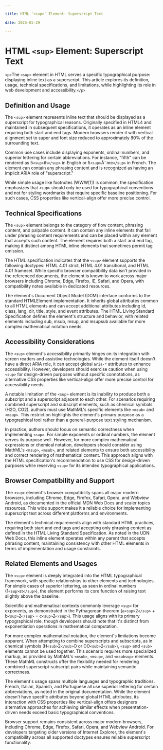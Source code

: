 ```yaml
---

title: HTML `<sup>` Element: Superscript Text

date: 2025-05-29

---
```



# HTML `<sup>` Element: Superscript Text

`<p>`The `<sup>` element in HTML serves a specific typographical purpose: displaying inline text as a superscript. This article explores its definition, usage, technical specifications, and limitations, while highlighting its role in web development and accessibility.`</p>`


## Definition and Usage

The `<sup>` element represents inline text that should be displayed as a superscript for typographical reasons. Originally specified in HTML4 and maintained in subsequent specifications, it operates as an inline element requiring both start and end tags. Modern browsers render it with vertical alignment set to super and font size reduced to approximately 80% of the surrounding text.

Common use cases include displaying exponents, ordinal numbers, and superior lettering for certain abbreviations. For instance, "fifth" can be rendered as 5`<sup>`th`</sup>` in English or 5`<sup>`Ã¨me`</sup>` in French. The element can contain any phrasing content and is recognized as having an implicit ARIA role of "superscript."

While simple usage like footnotes (WWW[1]) is common, the specification emphasizes that `<sup>` should only be used for typographical conventions and not for styling wordmarks that require specific baseline positioning. For such cases, CSS properties like vertical-align offer more precise control.


## Technical Specifications

The `<sup>` element belongs to the category of flow content, phrasing content, and palpable content. It can contain any inline elements that fall under phrasing content requirements and can be placed within any element that accepts such content. The element requires both a start and end tag, making it distinct among HTML inline elements that sometimes permit tag omission.

The HTML specification indicates that the `<sup>` element supports the following doctypes: HTML 4.01 strict, HTML 4.01 transitional, and HTML 4.01 frameset. While specific browser compatibility data isn't provided in the referenced documents, the element is known to work across major browsers including Chrome, Edge, Firefox, IE, Safari, and Opera, with compatibility notes available in dedicated resources.

The element's Document Object Model (DOM) interface conforms to the standard HTMLElement implementation. It inherits global attributes common to all HTML elements and can accept additional attributes including id, class, lang, dir, title, style, and event attributes. The HTML Living Standard Specification defines the element's structure and behavior, with related elements including sub, msub, msup, and msupsub available for more complex mathematical notation needs.


## Accessibility Considerations

The `<sup>` element's accessibility primarily hinges on its integration with screen readers and assistive technologies. While the element itself doesn't have a direct ARIA role, it can accept global `aria-*` attributes to enhance accessibility. However, developers should exercise caution when using `<sup>` for design-driven purposes without specific connotations, as alternative CSS properties like vertical-align offer more precise control for accessibility needs.

A notable limitation of the `<sup>` element is its inability to produce both a subscript and a superscript adjacent to each other. For scenarios requiring combined superscript and subscript elements, such as chemical symbols (H2O, CO2), authors must use MathML's specific elements like `<msub>` and `<msup>`. This restriction highlights the element's primary purpose as a typographical tool rather than a general-purpose text styling mechanism.

In practice, authors should focus on semantic correctness when implementing `<sup>`. For simple exponents or ordinal numbers, the element serves its purpose well. However, for more complex mathematical expressions or chemical notation, developers should consider using MathML's `<msup>`, `<msub>`, and related elements to ensure both accessibility and correct rendering of mathematical content. This approach aligns with the HTML specification's recommendation to use CSS for design-driven purposes while reserving `<sup>` for its intended typographical applications.


## Browser Compatibility and Support

The `<sup>` element's browser compatibility spans all major modern browsers, including Chrome, Edge, Firefox, Safari, Opera, and Webview Android, as documented in the official MDN Web Docs and scaler topics resources. This wide support makes it a reliable choice for implementing superscript text across different platforms and environments.

The element's technical requirements align with standard HTML practices, requiring both start and end tags and accepting only phrasing content as defined in the HTML Living Standard Specification. As noted in the UDN Web Docs, this inline element operates within any parent that accepts phrasing content, maintaining consistency with other HTML elements in terms of implementation and usage constraints.


## Related Elements and Usages

The `<sup>` element is deeply integrated into the HTML typographical framework, with specific relationships to other elements and technologies. For simple cases of superior lettering, as seen in ordinal numbers (1`<sup>`st`</sup>`), the element performs its core function of raising text slightly above the baseline.

Scientific and mathematical contexts commonly leverage `<sup>` for exponents, as demonstrated in the Pythagorean theorem (a`<sup>`2`</sup>` + b`<sup>`2`</sup>` = c`<sup>`2`</sup>`). This usage aligns with its primary typographical role, though developers should note that it's distinct from exponentiation operations in mathematical computation.

For more complex mathematical notation, the element's limitations become apparent. When attempting to combine superscripts and subscripts, as in chemical symbols (H`<sub>`2`</sub>`O or CO`<sub>`2`</sub>`), `<sup>` and `<sub>` elements cannot be used together. This scenario requires more specialized markup, as provided by MathML's `<msub>`, `<msup>`, and `<msubsup>` elements. These MathML constructs offer the flexibility needed for rendering combined superscript-subscript pairs while maintaining semantic correctness.

The element's usage spans multiple languages and typographic traditions. French, Italian, Spanish, and Portuguese all use superior lettering for certain abbreviations, as noted in the original documentation. While the element doesn't have specific attributes beyond global HTML attributes, its interaction with CSS properties like vertical-align offers designers alternative approaches for achieving similar effects when presentation-driven needs exceed basic typographical conventions.

Browser support remains consistent across major modern browsers, including Chrome, Edge, Firefox, Safari, Opera, and Webview Android. For developers targeting older versions of Internet Explorer, the element's compatibility across all supported doctypes ensures reliable superscript functionality.

